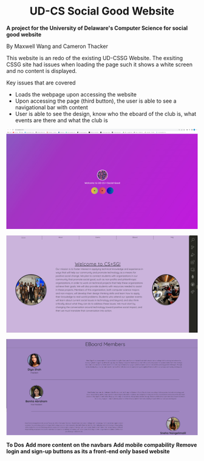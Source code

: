 <h1><center>UD-CS Social Good Website</center></h1>

**A project for the University of Delaware's Computer Science for social good website**

By Maxwell Wang and Cameron Thacker

This website is an redo of the existing UD-CSSG Website. The exsiting CSSG site had issues when loading the page such it shows a white screen and no content is displayed. 

Key issues that are covered
<ul>
<li>
Loads the webpage upon accessing the website
</li>
<li>
Upon accessing the page (third button), the user is able to see a navigational bar with content
</li>
<li>
    User is able to see the design, know who the eboard of the club is, what events are there and what the club is
</li>
</ul>

![Webpage](image.png)

![CSSG Club](whoIsTheclub.png)

![Eboard Members](Eboard.png)



**To Dos**
**Add more content on the navbars**
**Add mobile compability**
**Remove login and sign-up buttons as its a front-end only based website**
